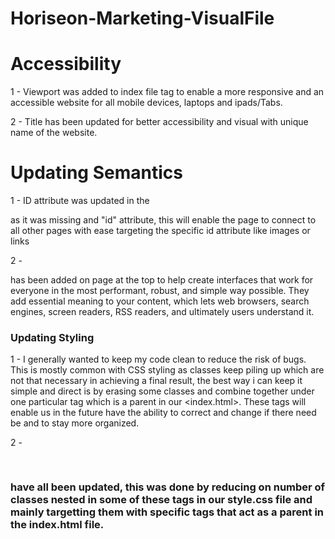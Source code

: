 # Horiseon-Marketing-VisualFile

# Accessibility

1 - Viewport was added to index file <head> tag to enable a more responsive and an accessible website for all mobile devices, laptops and ipads/Tabs. 

2 - Title has been updated for better accessibility and visual with unique name of the website.

# Updating Semantics 
1 - ID attribute was updated in the <nav> as it was missing and "id" attribute, this will enable the page to connect to all other pages with ease targeting the specific id attribute like images or links

2 - <nav> has been added on page at the top to help create interfaces that work for everyone in the most performant, robust, and simple way possible. They add essential meaning to your content, which lets web browsers, search engines, screen readers, RSS readers, and ultimately users understand it.

# Updating Styling

1 - I generally wanted to keep my code clean to reduce the risk of bugs. This is mostly common with CSS styling as classes keep piling up which are not that necessary in achieving a final result, the best way i can keep it simple and direct is by erasing some classes and combine together under one particular tag which is a parent in our <index.html>. These tags will enable us in the future have the ability to correct and change if there need be and to stay more organized.

2 - <h2> <img> <h3> have all been updated, this was done by reducing on number of classes nested in some of these tags in our style.css file and mainly targetting them with specific tags that act as a parent in the index.html file.

